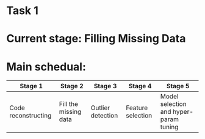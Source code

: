 # Task 1

Current stage: Filling Missing Data
===================================

Main schedual:
==============
<table>
  <thead>
    <tr>
      <th>Stage 1</th>
      <th>Stage 2</th>
      <th>Stage 3</th>
      <th>Stage 4</th>
      <th>Stage 5</th>
    </tr>
  </thead>
  <tbody>
    <tr>
      <td>Code reconstructing</td>
      <td>Fill the missing data</td>
      <td>Outlier detection</td>
      <td>Feature selection</td>
      <td>Model selection and hyper-param tuning</td>
    </tr>
  </tbody>
</table>

